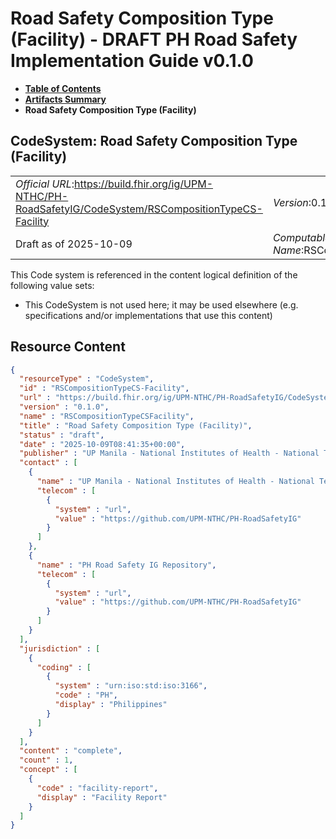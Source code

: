 # Road Safety Composition Type (Facility) - DRAFT PH Road Safety Implementation Guide v0.1.0

* [**Table of Contents**](toc.md)
* [**Artifacts Summary**](artifacts.md)
* **Road Safety Composition Type (Facility)**

## CodeSystem: Road Safety Composition Type (Facility) 

| | |
| :--- | :--- |
| *Official URL*:https://build.fhir.org/ig/UPM-NTHC/PH-RoadSafetyIG/CodeSystem/RSCompositionTypeCS-Facility | *Version*:0.1.0 |
| Draft as of 2025-10-09 | *Computable Name*:RSCompositionTypeCSFacility |

 This Code system is referenced in the content logical definition of the following value sets: 

* This CodeSystem is not used here; it may be used elsewhere (e.g. specifications and/or implementations that use this content)



## Resource Content

```json
{
  "resourceType" : "CodeSystem",
  "id" : "RSCompositionTypeCS-Facility",
  "url" : "https://build.fhir.org/ig/UPM-NTHC/PH-RoadSafetyIG/CodeSystem/RSCompositionTypeCS-Facility",
  "version" : "0.1.0",
  "name" : "RSCompositionTypeCSFacility",
  "title" : "Road Safety Composition Type (Facility)",
  "status" : "draft",
  "date" : "2025-10-09T08:41:35+00:00",
  "publisher" : "UP Manila - National Institutes of Health - National Telehealth Center",
  "contact" : [
    {
      "name" : "UP Manila - National Institutes of Health - National Telehealth Center",
      "telecom" : [
        {
          "system" : "url",
          "value" : "https://github.com/UPM-NTHC/PH-RoadSafetyIG"
        }
      ]
    },
    {
      "name" : "PH Road Safety IG Repository",
      "telecom" : [
        {
          "system" : "url",
          "value" : "https://github.com/UPM-NTHC/PH-RoadSafetyIG"
        }
      ]
    }
  ],
  "jurisdiction" : [
    {
      "coding" : [
        {
          "system" : "urn:iso:std:iso:3166",
          "code" : "PH",
          "display" : "Philippines"
        }
      ]
    }
  ],
  "content" : "complete",
  "count" : 1,
  "concept" : [
    {
      "code" : "facility-report",
      "display" : "Facility Report"
    }
  ]
}

```
